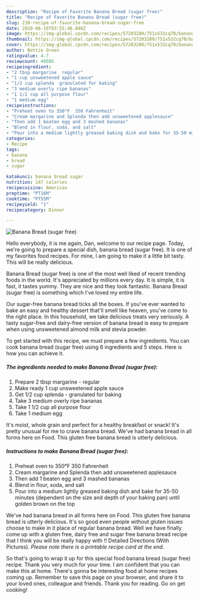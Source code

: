 ```yaml
---
description: "Recipe of Favorite Banana Bread (sugar free)"
title: "Recipe of Favorite Banana Bread (sugar free)"
slug: 210-recipe-of-favorite-banana-bread-sugar-free
date: 2020-06-16T03:55:46.846Z
image: https://img-global.cpcdn.com/recipes/57203280/751x532cq70/banana-bread-sugar-free-recipe-main-photo.jpg
thumbnail: https://img-global.cpcdn.com/recipes/57203280/751x532cq70/banana-bread-sugar-free-recipe-main-photo.jpg
cover: https://img-global.cpcdn.com/recipes/57203280/751x532cq70/banana-bread-sugar-free-recipe-main-photo.jpg
author: Bettie Green
ratingvalue: 4.7
reviewcount: 49505
recipeingredient:
- "2 tbsp margarine  regular"
- "1 cup unsweetened apple sauce"
- "1/2 cup splenda  granulated for baking"
- "3 medium overly ripe bananas"
- "1 1/2 cup all purpose flour"
- "1 medium egg"
recipeinstructions:
- "Preheat oven to 350°F  350 Fahrenheit"
- "Cream margarine and Splenda then add unsweetened applesauce"
- "Then add 1 beaten egg and 3 mashed bananas"
- "Blend in flour, soda, and salt"
- "Pour into a medium lightly greased baking dish and bake for 35-50 minutes (dependent on the size and depth of your baking pan) until golden brown on the top"
categories:
- Recipe
tags:
- banana
- bread
- sugar

katakunci: banana bread sugar 
nutrition: 147 calories
recipecuisine: American
preptime: "PT16M"
cooktime: "PT55M"
recipeyield: "1"
recipecategory: Dinner

---
```



![Banana Bread (sugar free)](https://img-global.cpcdn.com/recipes/57203280/751x532cq70/banana-bread-sugar-free-recipe-main-photo.jpg)

Hello everybody, it is me again, Dan, welcome to our recipe page. Today, we're going to prepare a special dish, banana bread (sugar free). It is one of my favorites food recipes. For mine, I am going to make it a little bit tasty. This will be really delicious.

Banana Bread (sugar free) is one of the most well liked of recent trending foods in the world. It's appreciated by millions every day. It is simple, it is fast, it tastes yummy. They are nice and they look fantastic. Banana Bread (sugar free) is something which I've loved my entire life.

Our sugar-free banana bread ticks all the boxes. If you&#39;ve ever wanted to bake an easy and healthy dessert that&#39;ll smell like heaven, you&#39;ve come to the right place. In this household, we take delicious treats very seriously. A tasty sugar-free and dairy-free version of banana bread is easy to prepare when using unsweetened almond milk and stevia powder.


To get started with this recipe, we must prepare a few ingredients. You can cook banana bread (sugar free) using 6 ingredients and 5 steps. Here is how you can achieve it.

<!--inarticleads1-->

##### The ingredients needed to make Banana Bread (sugar free):

1. Prepare 2 tbsp margarine - regular
1. Make ready 1 cup unsweetened apple sauce
1. Get 1/2 cup splenda - granulated for baking
1. Take 3 medium overly ripe bananas
1. Take 1 1/2 cup all purpose flour
1. Take 1 medium egg


It&#39;s moist, whole grain and perfect for a healthy breakfast or snack! It&#39;s pretty unusual for me to crave banana bread. We&#39;ve had banana bread in all forms here on Food. This gluten free banana bread is utterly delicious. 

<!--inarticleads2-->

##### Instructions to make Banana Bread (sugar free):

1. Preheat oven to 350°F  350 Fahrenheit
1. Cream margarine and Splenda then add unsweetened applesauce
1. Then add 1 beaten egg and 3 mashed bananas
1. Blend in flour, soda, and salt
1. Pour into a medium lightly greased baking dish and bake for 35-50 minutes (dependent on the size and depth of your baking pan) until golden brown on the top


We&#39;ve had banana bread in all forms here on Food. This gluten free banana bread is utterly delicious. It&#39;s so good even people without gluten issues choose to make in it place of regular banana bread. Well we have finally come up with a gluten free, dairy free and sugar free banana bread recipe that I think you will be really happy with !! Detailed Directions (With Pictures). *Please note there is a printable recipe card at the end*. 

So that's going to wrap it up for this special food banana bread (sugar free) recipe. Thank you very much for your time. I am confident that you can make this at home. There's gonna be interesting food at home recipes coming up. Remember to save this page on your browser, and share it to your loved ones, colleague and friends. Thank you for reading. Go on get cooking!
